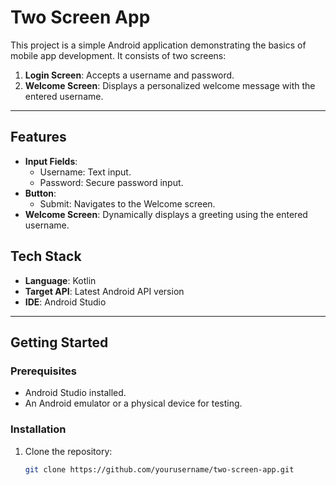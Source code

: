 # Two Screen App

This project is a simple Android application demonstrating the basics of mobile app development. It consists of two screens:

1. **Login Screen**: Accepts a username and password.
2. **Welcome Screen**: Displays a personalized welcome message with the entered username.

---

## Features

- **Input Fields**: 
  - Username: Text input.
  - Password: Secure password input.
- **Button**: 
  - Submit: Navigates to the Welcome screen.
- **Welcome Screen**: Dynamically displays a greeting using the entered username.

## Tech Stack

- **Language**: Kotlin
- **Target API**: Latest Android API version
- **IDE**: Android Studio

---

## Getting Started

### Prerequisites
- Android Studio installed.
- An Android emulator or a physical device for testing.

### Installation
1. Clone the repository:
   ```bash
   git clone https://github.com/yourusername/two-screen-app.git
